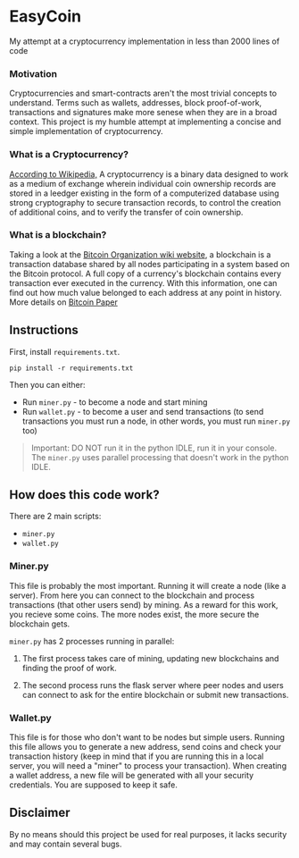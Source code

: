 # EasyCoin
My attempt at a cryptocurrency implementation in less than 2000 lines of code

### Motivation
Cryptocurrencies and smart-contracts aren't the most trivial concepts to understand. Terms such as wallets, addresses, block proof-of-work, transactions and signatures make more senese when they are in a broad context. This project is my humble attempt at implementing a concise and simple implementation of cryptocurrency.

### What is a Cryptocurrency?
[According to Wikipedia,](https://en.wikipedia.org/wiki/Cryptocurrency) A cryptocurrency is a binary data designed to work as a medium of exchange wherein individual coin ownership records are stored in a leedger existing in the form of a computerized database using strong cryptography to secure transaction records, to control the creation of additional coins, and to verify the transfer of coin ownership.

### What is a blockchain?
Taking a look at the [Bitcoin Organization wiki website](https://en.bitcoin.it/wiki/Main_Page), a blockchain is a transaction database shared by all nodes participating in a system based on the Bitcoin protocol. A full copy of a currency's blockchain contains every transaction ever executed in the currency. With this information, one can find out how much value belonged to each address at any point in history. More details on [Bitcoin Paper](https://bitcoin.org/bitcoin.pdf)

## Instructions
First, install ```requirements.txt```.

```
pip install -r requirements.txt
```

Then you can either:

- Run ```miner.py``` - to become a node and start mining
- Run ```wallet.py``` - to become a user and send transactions (to send transactions you must run a node, in other words, you must run ```miner.py``` too)

> Important: DO NOT run it in the python IDLE, run it in your console. The ```miner.py``` uses parallel processing that doesn't work in the python IDLE.

## How does this code work?

There are 2 main scripts:

- ```miner.py```
- ```wallet.py```

### Miner.py

This file is probably the most important. Running it will create a node (like a server). From here you can connect to the blockchain and process transactions (that other users send) by mining. As a reward for this work, you recieve some coins. The more nodes exist, the more secure the blockchain gets.

```miner.py``` has 2 processes running in parallel:

1. The first process takes care of mining, updating new blockchains and finding the proof of work.

2. The second process runs the flask server where peer nodes and users can connect to ask for the entire blockchain or submit new transactions.


### Wallet.py

This file is for those who don't want to be nodes but simple users. Running this file allows you to generate a new address, send coins and check your transaction history (keep in mind that if you are running this in a local server, you will need a "miner" to process your transaction).
When creating a wallet address, a new file will be generated with all your security credentials. You are supposed to keep it safe.


## Disclaimer

By no means should this project be used for real purposes, it lacks security and may contain several bugs.
